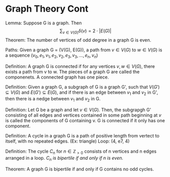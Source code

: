 # Graph Theory Cont

Lemma: Suppose G is a graph. Then $$\sum_{v\in V(G)} \delta(v) = 2\cdot |E(G)| $$
Theorem: The number of vertices of odd degree in a graph G is even.

Paths: Given a graph G = (V(G), E(G)), a path from $v\in V(G)$ to $w \in V(G)$ is a sequence ($v_0, e_1, v_1, e_2, v_2, e_3, v_3 ,..., e_n, v_n$)

Definition: A graph G is connected if for any vertices $v,w \in V(G)$, there exists a path from v to w.
The pieces of a graph G are called the componenets. A connected graph has one piece.

Definition: Given a graph G, a subgraph of G is a graph G', such that $V(G') \subseteq V(G) \text{ and } E(G') \subseteq E(G)$, and if there is an edge between $v_1$ and $v_2$ in G', then there is a nedge between $v_1$ and $v_2$ in G.

Definition: Let G be a graph and let $v\in V(G)$. Then, the subgrapgh G' consisting of all edges and vertices contained in some path beginning at $v$ is called the components of G containing v. G is connected if it only has one component.

Definition: A cycle in a graph G is a path of positive length from vertect to itself, with no repeated edges. (Ex: triangle)
Loop: (4, e7, 4)

Definition: The cycle $C_n$ for $n\in \mathbb Z_{>0}$ consists of n vertices and n edges arranged in a loop.
*$C_n$ is bipertile if and only if n is even.*

Theorem: A graph G is bipertile if and only if G contains no odd cycles. 

